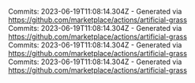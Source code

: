 Commits: 2023-06-19T11:08:14.304Z - Generated via https://github.com/marketplace/actions/artificial-grass
<br>
Commits: 2023-06-19T11:08:14.304Z - Generated via https://github.com/marketplace/actions/artificial-grass
<br>
Commits: 2023-06-19T11:08:14.304Z - Generated via https://github.com/marketplace/actions/artificial-grass
<br>
Commits: 2023-06-19T11:08:14.304Z - Generated via https://github.com/marketplace/actions/artificial-grass
<br>
